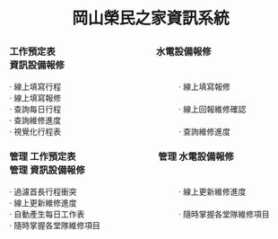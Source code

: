 # <p align="center">岡山榮民之家資訊系統</p>

### 工作預定表　　　　　　　　　　　水電設備報修　　　　　　　　　資訊設備報修
  · 線上填寫行程　　　　　　　　　　　　　　　· 線上填寫報修　　　　　　　　　　　· 線上填寫報修 <br>
  · 查詢每日行程　　　　　　　　　　　　　　　· 線上回報維修確認　　　　　　　　　· 查詢維修進度 <br>
  · 視覺化行程表　　　　　　　　　　　　　　　· 查詢維修進度
  

  
### 管理 工作預定表　　　　　　　　　管理 水電設備報修　　　　　　　管理 資訊設備報修 
  · 過濾首長行程衝突　　　　　　　　　　　　　· 線上更新維修進度　　　　　　　　　· 線上更新維修進度 <br>
  · 自動產生每日工作表　　　　　　　　　　　　· 隨時掌握各堂隊維修項目　　　　　　· 隨時掌握各堂隊維修項目　<br>

